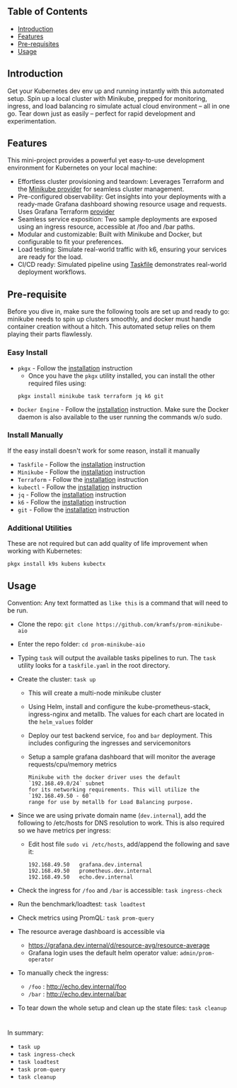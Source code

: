<!-- START doctoc generated TOC please keep comment here to allow auto update -->
<!-- DON'T EDIT THIS SECTION, INSTEAD RE-RUN doctoc TO UPDATE -->
## Table of Contents

- [Introduction](#introduction)
- [Features](#features)
- [Pre-requisites](#pre-requisite)
- [Usage](#usage)

<!-- END doctoc generated TOC please keep comment here to allow auto update -->


## Introduction

Get your Kubernetes dev env up and running instantly with this automated setup. Spin up a local cluster with Minikube, prepped for monitoring, ingress, and load balancing ro simulate actual cloud environment – all in one go. Tear down just as easily – perfect for rapid development and experimentation.


## Features

This mini-project provides a powerful yet easy-to-use development environment for Kubernetes on your local machine:

* Effortless cluster provisioning and teardown: Leverages Terraform and the [Minikube provider](https://registry.terraform.io/providers/scott-the-programmer/minikube/latest/docs) for seamless cluster management.
* Pre-configured observability: Get insights into your deployments with a ready-made Grafana dashboard showing resource usage and requests. Uses Grafana Terraform [provider](https://registry.terraform.io/providers/grafana/grafana/latest/docs/resources/dashboard)
* Seamless service exposition: Two sample deployments are exposed using an ingress resource, accessible at /foo and /bar paths.
* Modular and customizable: Built with Minikube and Docker, but configurable to fit your preferences.
* Load testing: Simulate real-world traffic with k6, ensuring your services are ready for the load.
* CI/CD ready: Simulated pipeline using [Taskfile](https://taskfile.dev/) demonstrates real-world deployment workflows.



## Pre-requisite

Before you dive in, make sure the following tools are set up and ready to go: minikube needs to spin up clusters smoothly, and docker must handle container creation without a hitch. This automated setup relies on them playing their parts flawlessly.

### Easy Install
- `pkgx` - Follow the [installation](https://pkgx.sh/) instruction
    - Once you have the `pkgx` utility installed, you can install the other required files using:
    ```
    pkgx install minikube task terraform jq k6 git
    ```
- `Docker Engine` - Follow the [installation](https://docs.docker.com/engine/install/) instruction. Make sure the Docker daemon is also available to the user running the commands w/o sudo.


### Install Manually

If the easy install doesn't work for some reason, install it manually

- `Taskfile` - Follow the [installation](https://taskfile.dev/installation/) instruction
- `Minikube` - Follow the [installation](https://minikube.sigs.k8s.io/docs/start/) instruction
- `Terraform` - Follow the [installation](https://developer.hashicorp.com/terraform/tutorials/aws-get-started/install-cli) instruction
- `kubectl` - Follow the [installation](https://kubernetes.io/docs/tasks/tools/) instruction
- `jq` - Follow the [installation](https://jqlang.github.io/jq/download/) instruction
- `k6` - Follow the [installation](https://k6.io/docs/get-started/installation/) instruction
- `git` - Follow the [installation](https://github.com/git-guides/install-git) instruction

### Additional Utilities
These are not required but can add quality of life improvement when working with Kubernetes:

  ```
  pkgx install k9s kubens kubectx
  ```


## Usage

Convention: Any text formatted as `like this` is a command that will need to be run.


* Clone the repo: `git clone https://github.com/kramfs/prom-minikube-aio`
* Enter the repo folder: `cd prom-minikube-aio`
* Typing `task` will output the available tasks pipelines to run. The `task` utility looks for a `taskfile.yaml` in the root directory.

* Create the cluster: `task up`
    - This will create a multi-node minikube cluster
    - Using Helm, install and configure the kube-prometheus-stack, ingress-nginx and metallb. The values for each chart are located in the `helm_values` folder
    - Deploy our test backend service, `foo` and `bar` deployment. This includes configuring the ingresses and servicemonitors
    - Setup a sample grafana dashboard that will monitor the average requests/cpu/memory metrics

        ```
        Minikube with the docker driver uses the default `192.168.49.0/24` subnet
        for its networking requirements. This will utilize the `192.168.49.50 - 60`
        range for use by metallb for Load Balancing purpose.
        ```

* Since we are using private domain name (`dev.internal`), add the following to /etc/hosts for DNS resolution to work. This is also required so we have metrics per ingress:
    - Edit host file `sudo vi /etc/hosts`, add/append the following and save it:
        ```
        192.168.49.50   grafana.dev.internal
        192.168.49.50   prometheus.dev.internal
        192.168.49.50   echo.dev.internal
        ```

* Check the ingress for `/foo` and `/bar` is accessible: `task ingress-check`
* Run the benchmark/loadtest: `task loadtest`
* Check metrics using PromQL: `task prom-query`

* The resource average dashboard is accessible via
  - https://grafana.dev.internal/d/resource-avg/resource-average
  - Grafana login uses the default helm operator value: `admin/prom-operator`

* To manually check the ingress: 
  - `/foo` : http://echo.dev.internal/foo 
  - `/bar` : http://echo.dev.internal/bar

* To tear down the whole setup and clean up the state files: `task cleanup`

#
In summary:

- `task up`
- `task ingress-check`
- `task loadtest`
- `task prom-query`
- `task cleanup`

#